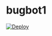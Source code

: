 # bugbot1

[![Deploy](https://www.herokucdn.com/deploy/button.svg)](https://heroku.com/deploy?template=https://github.com/ngasanaawan11/bugbot1)

